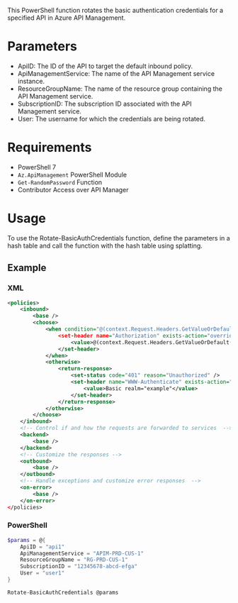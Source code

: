 This PowerShell function rotates the basic authentication credentials for a specified API in Azure API Management.

# Parameters
* ApiID: The ID of the API to target the default inbound policy.
* ApiManagementService: The name of the API Management service instance.
* ResourceGroupName: The name of the resource group containing the API Management service.
* SubscriptionID: The subscription ID associated with the API Management service.
* User: The username for which the credentials are being rotated.

# Requirements
* PowerShell 7
* `Az.ApiManagement` PowerShell Module
* `Get-RandomPassword` Function
* Contributor Access over API Manager

# Usage
To use the Rotate-BasicAuthCredentials function, define the parameters in a hash table and call the function with the hash table using splatting.

## Example

### XML
```xml
<policies>
    <inbound>
        <base />
        <choose>
            <when condition="@(context.Request.Headers.GetValueOrDefault("Authorization") == "Basic " + Convert.ToBase64String(System.Text.Encoding.ASCII.GetBytes("user1:Cred1")) || context.Request.Headers.GetValueOrDefault("Authorization") == "Basic " + Convert.ToBase64String(System.Text.Encoding.ASCII.GetBytes("user1:Cred2")))">
                <set-header name="Authorization" exists-action="override">
                    <value>@(context.Request.Headers.GetValueOrDefault("Authorization"))</value>
                </set-header>
            </when>
            <otherwise>
                <return-response>
                    <set-status code="401" reason="Unauthorized" />
                    <set-header name="WWW-Authenticate" exists-action="override">
                        <value>Basic realm="example"</value>
                    </set-header>
                </return-response>
            </otherwise>
        </choose>
    </inbound>
    <!-- Control if and how the requests are forwarded to services  -->
    <backend>
        <base />
    </backend>
    <!-- Customize the responses -->
    <outbound>
        <base />
    </outbound>
    <!-- Handle exceptions and customize error responses  -->
    <on-error>
        <base />
    </on-error>
</policies>
```
### PowerShell
```powershell
$params = @{
    ApiID = "api1"
    ApiManagementService = "APIM-PRD-CUS-1"
    ResourceGroupName = "RG-PRD-CUS-1"
    SubscriptionID = "12345678-abcd-efga"
    User = "user1"
}

Rotate-BasicAuthCredentials @params
```
